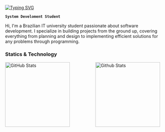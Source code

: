  <a href="https://git.io/typing-svg"><img src="https://readme-typing-svg.demolab.com?font=Cascadia+Code&weight=300&pause=1000&color=006AFF&vCenter=true&width=500&lines=Welcome!;My+name+is+Victor." alt="Typing SVG" /></a>

**`System Develoment Student`**
<p>
    <div>
Hi, I'm a Brazilian IT university student passionate about software development. I specialize in building projects from the ground up, covering everything from planning and design to implementing efficient solutions for any problems through programming.
    </div>
</p>


### Statics & Technology
<p>
<img align = "left"
    alt = "GitHub Stats"
    height = "210"
    style = "padding-right: 1px;"
    src = "https://github-readme-stats.vercel.app/api?username=vctorcodes&show_icons=true&theme=transparent"
/> 

<img align = "right"
     alt = "Github Stats"
    height = "210"
    style = "padding-right: 1px" 
    src = "https://github-readme-stats.vercel.app/api/top-langs/?username=vctorcodes&theme=transparent"/>
</p>

